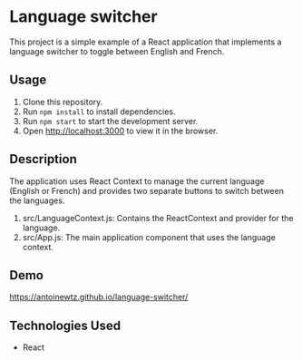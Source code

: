 
# Language switcher

This project is a simple example of a React application that implements a language switcher to toggle between English and French.

## Usage

1. Clone this repository.
2. Run `npm install` to install dependencies.
3. Run `npm start` to start the development server.
4. Open [http://localhost:3000]() to view it in the browser.

## Description

The application uses React Context to manage the current language (English or French) and provides two separate buttons to switch between the languages.

1. src/LanguageContext.js: Contains the ReactContext and provider for the language.
2. src/App.js: The main application component that uses the language context.

## Demo

https://antoinewtz.github.io/language-switcher/

## Technologies Used

* React
